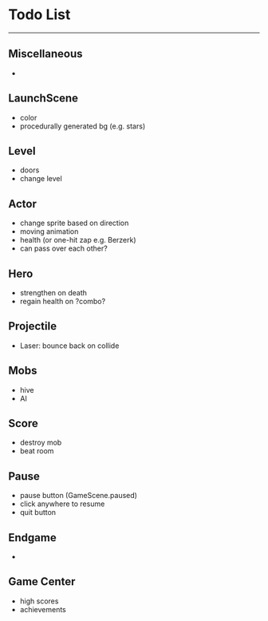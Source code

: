 # Todo List

---

## Miscellaneous
* 

## LaunchScene
* color
* procedurally generated bg (e.g. stars)

## Level
* doors
* change level

## Actor
* change sprite based on direction
* moving animation
* health (or one-hit zap e.g. Berzerk)
* can pass over each other?

## Hero
* strengthen on death
* regain health on ?combo?

## Projectile
* Laser: bounce back on collide

## Mobs
* hive
* AI

## Score
* destroy mob
* beat room

## Pause
* pause button (GameScene.paused)
* click anywhere to resume
* quit button

## Endgame
* 

## Game Center
* high scores
* achievements
